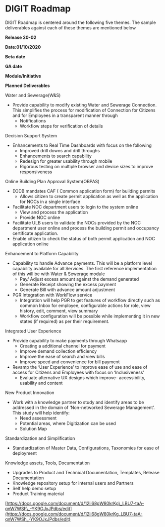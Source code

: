 # DIGIT Roadmap

DIGIT Roadmap is centered around the following five themes. The sample deliverables against each of these themes are mentioned below

**Release 20-02**

**Date:01/10/2020**

**Beta date**

**GA date**

**Module/Initiative**

**Planned Deliverables**

Water and Sewerage\(W&S\)

* Provide capability to modify existing Water and Sewerage Connection. This simplifies the process for modification of Connection for Citizens and for Employees in a transparent manner through
  * Notifications
  * Workflow steps for verification of details

Decision Support System

* Enhancements to Real Time Dashboards with focus on the following
  * Improved drill downs and drill throughs
  * Enhancements to search capability
  * Redesign for greater usability through mobile
  * Rigorous testing on multiple browser and device sizes to improve responsiveness

Online Building Plan Approval System\(OBPAS\)

* EODB mandates CAF \( Common application form\) for building permits
  * Allows citizen to create permit application as well as the application for NOCs in a single interface
* Facilitate NOC department users to login to the system online
  * View and process the application
  * Provide NOC online
* Facilitate ULB users to validate the NOCs provided by the NOC department user online and process the building permit and occupancy certificate application.
* Enable citizen to check the status of both permit application and NOC application online

Enhancement to Platform Capability

* Capability to handle Advance payments. This will be a platform level capability available for all Services. The first reference implementation of this will be with Water & Sewerage module
  * Pay/ Adjust excess amount against the demand generated
  * Generate Receipt showing the excess payment
  * Generate Bill with advance amount adjustment
* PGR Integration with WorkFlow service
  * Integration will help PGR to get features of workflow directly such as common Inbox for employee, configurable actions for role, view history, edit, comment, view summary
  * Workflow configuration will be possible while implementing it in new states \(if required\) as per their requirement.

Integrated User Experience

* Provide capability to make payments through Whatsapp
  * Creating a additional channel for payment
  * Improve demand collection efficiency
  * Improve the ease of search and view bills
  * Improve speed and convenience for bill payment
* Revamp the ‘User Experience’ to improve ease of use and ease of access for Citizens and Employees with focus on ‘Inclusiveness’
  * Evaluate alternative UX designs which improve- accessibility, usability and content

New Product Innovation

* Work with a knowledge partner to study and identify areas to be addressed in the domain of ‘Non-networked Sewerage Management’. This study will help identify:
  * Need assessment
  * Potential areas, where Digitization can be used
  * Solution Map

Standardization and Simplification

* Standardization of Master Data, Configurations, Taxonomies for ease of deployment

Knowledge assets, Tools, Documentation

* Upgrades to Product and Technical Documentation, Templates, Release Documentation
* Knowledge repository setup for internal users and Partners
* Self help demo setup
* Product Training material

[https://docs.google.com/document/d/12li68gW80krKg\_LBU7-taA-qnW7WSh\_-YK9OJxJPdbs/edit](https://docs.google.com/document/d/12li68gW80krKg_LBU7-taA-qnW7WSh_-YK9OJxJPdbs/edit)

